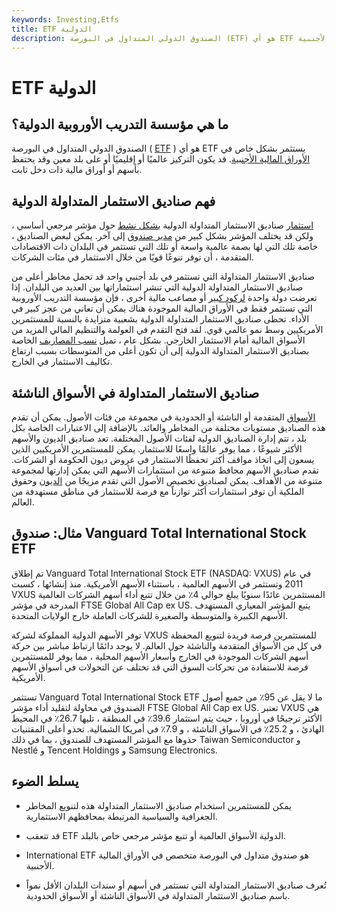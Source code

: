 ```yaml
---
keywords: Investing,Etfs
title: ETF الدولية
description: الصندوق الدولي المتداول في البورصة (ETF) هو أي ETF يستثمر في الأوراق المالية الأجنبية.
---
```


# ETF الدولية
## ما هي مؤسسة التدريب الأوروبية الدولية؟

الصندوق الدولي المتداول في البورصة ( [ETF](/etf) ) هو أي ETF يستثمر بشكل خاص في [الأوراق المالية الأجنبية](/security). قد يكون التركيز عالميًا أو إقليميًا أو على بلد معين وقد يحتفظ بأسهم أو أوراق مالية ذات دخل ثابت.

## فهم صناديق الاستثمار المتداولة الدولية

[استثمار](/passiveinvesting) صناديق الاستثمار المتداولة الدولية [بشكل نشط](/passiveinvesting) حول مؤشر مرجعي أساسي ، ولكن قد يختلف المؤشر بشكل كبير من [مدير صندوق](/fundmanager) إلى آخر. يمكن لبعض الصناديق ، خاصة تلك التي لها بصمة عالمية واسعة أو تلك التي تستثمر في البلدان ذات الاقتصادات المتقدمة ، أن توفر تنوعًا قويًا من خلال الاستثمار في مئات الشركات.

صناديق الاستثمار المتداولة التي تستثمر في بلد أجنبي واحد قد تحمل مخاطر أعلى من صناديق الاستثمار المتداولة الدولية التي تنشر استثماراتها بين العديد من البلدان. إذا تعرضت دولة واحدة [لركود كبير](/recession) أو مصاعب مالية أخرى ، فإن مؤسسة التدريب الأوروبية التي تستثمر فقط في الأوراق المالية الموجودة هناك يمكن أن تعاني من عجز كبير في الأداء. تحظى صناديق الاستثمار المتداولة الدولية بشعبية متزايدة بالنسبة للمستثمرين الأمريكيين وسط نمو عالمي قوي. لقد فتح التقدم في العولمة والتنظيم المالي المزيد من الأسواق المالية أمام الاستثمار الخارجي. بشكل عام ، تميل [نسب المصاريف](/expenseratio) الخاصة بصناديق الاستثمار المتداولة الدولية إلى أن تكون أعلى من المتوسطات بسبب ارتفاع تكاليف الاستثمار في الخارج.

## صناديق الاستثمار المتداولة في الأسواق الناشئة

[الأسواق](/frontier-market) المتقدمة أو الناشئة أو الحدودية في مجموعة من فئات الأصول. يمكن أن تقدم هذه الصناديق مستويات مختلفة من المخاطر والعائد. بالإضافة إلى الاعتبارات الخاصة بكل بلد ، تتم إدارة الصناديق الدولية لفئات الأصول المختلفة. تعد صناديق الديون والأسهم الأكثر شيوعًا ، مما يوفر عالمًا واسعًا للاستثمار. يمكن للمستثمرين الأمريكيين الذين يسعون إلى اتخاذ مواقف أكثر تحفظًا الاستثمار في عروض ديون الحكومة أو الشركات. تقدم صناديق الأسهم محافظ متنوعة من استثمارات الأسهم التي يمكن إدارتها لمجموعة متنوعة من الأهداف. يمكن لصناديق تخصيص الأصول التي تقدم مزيجًا من [الديون](/debt) وحقوق الملكية أن توفر استثمارات أكثر توازناً مع فرصة للاستثمار في مناطق مستهدفة من العالم.

## مثال: صندوق Vanguard Total International Stock ETF

تم إطلاق Vanguard Total International Stock ETF (NASDAQ: VXUS) في عام 2011 وتستثمر في الأسهم العالمية ، باستثناء الأسهم الأمريكية. منذ إنشائها ، كسبت VXUS المستثمرين عائدًا سنويًا يبلغ حوالي 4٪ من خلال تتبع أداء أسهم الشركات العالمية المدرجة في مؤشر FTSE Global All Cap ex US. يتبع المؤشر المعياري المستهدف الأسهم الكبيرة والمتوسطة والصغيرة للشركات العاملة خارج الولايات المتحدة.

توفر الأسهم الدولية المملوكة لشركة VXUS للمستثمرين فرصة فريدة لتنويع المحفظة في كل من الأسواق المتقدمة والناشئة حول العالم. لا يوجد دائمًا ارتباط مباشر بين حركة أسهم الشركات الموجودة في الخارج وأسعار الأسهم المحلية ، مما يوفر للمستثمرين فرصة للاستفادة من تحركات السوق التي قد تختلف عن التحولات في أسواق الأسهم الأمريكية.

تستثمر Vanguard Total International Stock ETF ما لا يقل عن 95٪ من جميع أصول الصندوق في محاولة لتقليد أداء مؤشر FTSE Global All Cap ex US. تعتبر VXUS هي الأكثر ترجيحًا في أوروبا ، حيث يتم استثمار 39.6٪ في المنطقة ، تليها 26.7٪ في المحيط الهادئ ، و 25.2٪ في الأسواق الناشئة ، و 7.9٪ في أمريكا الشمالية. تحذو أعلى المقتنيات حذوها مع المؤشر المستهدف للصندوق ، بما في ذلك Taiwan Semiconductor و Nestlé و Tencent Holdings و Samsung Electronics.

## يسلط الضوء

- يمكن للمستثمرين استخدام صناديق الاستثمار المتداولة هذه لتنويع المخاطر الجغرافية والسياسية المرتبطة بمحافظهم الاستثمارية.

- قد تتعقب ETF الدولية الأسواق العالمية أو تتبع مؤشر مرجعي خاص بالبلد.

- International ETF هو صندوق متداول في البورصة متخصص في الأوراق المالية الأجنبية.

- تُعرف صناديق الاستثمار المتداولة التي تستثمر في أسهم أو سندات البلدان الأقل نمواً باسم صناديق الاستثمار المتداولة في الأسواق الناشئة أو الأسواق الحدودية.

